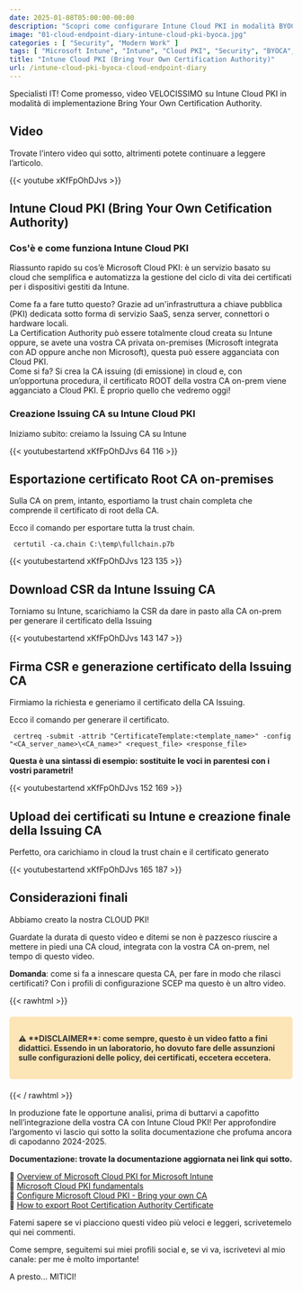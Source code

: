 ```yaml
---
date: 2025-01-08T05:00:00-00:00
description: "Scopri come configurare Intune Cloud PKI in modalità BYOCA. Guida passo-passo per semplificare la gestione dei certificati per dispositivi Intune, senza server locali. Video didattico con documentazione aggiornata."
image: "01-cloud-endpoint-diary-intune-cloud-pki-byoca.jpg"
categories : [ "Security", "Modern Work" ]
tags: [ "Microsoft Intune", "Intune", "Cloud PKI", "Security", "BYOCA", "Video", "Guida" ]
title: "Intune Cloud PKI (Bring Your Own Certification Authority)"
url: /intune-cloud-pki-byoca-cloud-endpoint-diary
---
```

Specialisti IT! Come promesso, video VELOCISSIMO su Intune Cloud PKI in modalità di implementazione Bring Your Own Certification Authority.

## Video
Trovate l’intero video qui sotto, altrimenti potete continuare a leggere l’articolo.

{{< youtube xKfFpOhDJvs >}}

## Intune Cloud PKI (Bring Your Own Cetification Authority)

### Cos'è e come funziona Intune Cloud PKI
Riassunto rapido su cos’è Microsoft Cloud PKI: è un servizio basato su cloud che semplifica e automatizza la gestione del ciclo di vita dei certificati per i dispositivi gestiti da Intune.

Come fa a fare tutto questo? Grazie ad un'infrastruttura a chiave pubblica (PKI) dedicata sotto forma di servizio SaaS, senza server, connettori o hardware locali.  
La Certification Authority può essere totalmente cloud creata su Intune oppure, se avete una vostra CA privata on-premises (Microsoft integrata con AD oppure anche non Microsoft), questa può essere agganciata con Cloud PKI.  
Come si fa? Si crea la CA issuing (di emissione) in cloud e, con un’opportuna procedura, il certificato ROOT della vostra CA on-prem viene agganciato a Cloud PKI.
È proprio quello che vedremo oggi!

### Creazione Issuing CA su Intune Cloud PKI
Iniziamo subito: creiamo la Issuing CA su Intune

{{< youtubestartend xKfFpOhDJvs  64 116 >}}

## Esportazione certificato Root CA on-premises
Sulla CA on prem, intanto, esportiamo la trust chain completa che comprende il certificato di root della CA.

Ecco il comando per esportare tutta la trust chain.

   ```
    certutil -ca.chain C:\temp\fullchain.p7b
   ```

{{< youtubestartend xKfFpOhDJvs  123 135 >}}

## Download CSR da Intune Issuing CA
Torniamo su Intune, scarichiamo la CSR da dare in pasto alla CA on-prem per generare il certificato della Issuing

{{< youtubestartend xKfFpOhDJvs  143 147 >}}

## Firma CSR e generazione certificato della Issuing CA
Firmiamo la richiesta e generiamo il certificato della CA Issuing.

Ecco il comando per generare il certificato.

   ```
    certreq -submit -attrib "CertificateTemplate:<template_name>" -config "<CA_server_name>\<CA_name>" <request_file> <response_file>  
   ```  

**Questa è una sintassi di esempio: sostituite le voci in parentesi con i vostri parametri!**

{{< youtubestartend xKfFpOhDJvs  152 169 >}}

## Upload dei certificati su Intune e creazione finale della Issuing CA
Perfetto, ora carichiamo in cloud la trust chain e il certificato generato

{{< youtubestartend xKfFpOhDJvs  165 187 >}}

## Considerazioni finali
Abbiamo creato la nostra CLOUD PKI!

Guardate la durata di questo video e ditemi se non è pazzesco riuscire a mettere in piedi una CA cloud, integrata con la vostra CA on-prem, nel tempo di questo video.

**Domanda**: come si fa a innescare questa CA, per fare in modo che rilasci certificati? Con i profili di configurazione SCEP ma questo è un altro video.

{{< rawhtml >}}
  <div class="disclaimer-box" style="background-color:rgb(252, 229, 183); border: 1px solid rgb(252, 229, 183); padding: 15px; margin: 20px 0; border-radius: 5px; color: #333; font-weight: bold;">
    <p>⚠️ **DISCLAIMER**: come sempre, questo è un video fatto a fini didattici. Essendo in un laboratorio, ho dovuto fare delle assunzioni sulle configurazioni delle policy, dei certificati, eccetera eccetera.</p>
  </div>
{{< / rawhtml >}}


In produzione fate le opportune analisi, prima di buttarvi a capofitto nell’integrazione della vostra CA con Intune Cloud PKI!
Per approfondire l’argomento vi lascio qui sotto la solita documentazione che profuma ancora di capodanno 2024-2025.

**Documentazione: trovate la documentazione aggiornata nei link qui sotto.**

📃 [Overview of Microsoft Cloud PKI for Microsoft Intune](https://learn.microsoft.com/en-us/mem/intune/protect/microsoft-cloud-pki-overview)  
📃 [Microsoft Cloud PKI fundamentals](https://learn.microsoft.com/en-us/mem/intune/protect/microsoft-cloud-pki-fundamentals)  
📃 [Configure Microsoft Cloud PKI - Bring your own CA](https://learn.microsoft.com/en-us/mem/intune/protect/microsoft-cloud-pki-configure-byoca)  
📃 [How to export Root Certification Authority Certificate](https://learn.microsoft.com/en-us/troubleshoot/windows-server/certificates-and-public-key-infrastructure-pki/export-root-certification-authority-certificate)

Fatemi sapere se vi piacciono questi video più veloci e leggeri, scrivetemelo qui nei commenti.

Come sempre, seguitemi sui miei profili social e, se vi va, iscrivetevi al mio canale: per me è molto importante!

A presto... MITICI!
